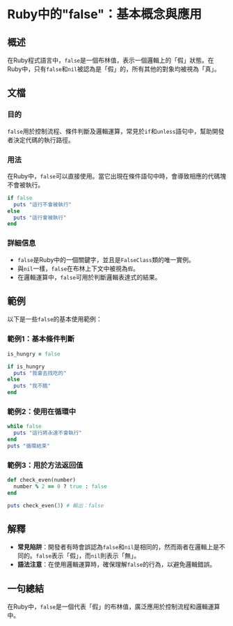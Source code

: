 <!--
Meta Description: # Ruby中的"false"：基本概念與應用 ## 概述 在Ruby程式語言中，`false`是一個布林值，表示一個邏輯上的「假」狀態。在Ruby中，只有`false`和`nil`被認為是「假」的，所有其他的對象均被視為「真」。 ## 文檔 ### 目的 `false`用於控制流程、條件判斷及邏輯...
Meta Keywords: false, puts, nil, ruby, end
-->

# Ruby中的"false"：基本概念與應用

## 概述
在Ruby程式語言中，`false`是一個布林值，表示一個邏輯上的「假」狀態。在Ruby中，只有`false`和`nil`被認為是「假」的，所有其他的對象均被視為「真」。

## 文檔
### 目的
`false`用於控制流程、條件判斷及邏輯運算，常見於`if`和`unless`語句中，幫助開發者決定代碼的執行路徑。

### 用法
在Ruby中，`false`可以直接使用。當它出現在條件語句中時，會導致相應的代碼塊不會被執行。

```ruby
if false
  puts "這行不會被執行"
else
  puts "這行會被執行"
end
```

### 詳細信息
- `false`是Ruby中的一個關鍵字，並且是`FalseClass`類的唯一實例。
- 與`nil`一樣，`false`在布林上下文中被視為`假`。
- 在邏輯運算中，`false`可用於判斷邏輯表達式的結果。

## 範例
以下是一些`false`的基本使用範例：

### 範例1：基本條件判斷
```ruby
is_hungry = false

if is_hungry
  puts "我會去找吃的"
else
  puts "我不餓"
end
```

### 範例2：使用在循環中
```ruby
while false
  puts "這行將永遠不會執行"
end
puts "循環結束"
```

### 範例3：用於方法返回值
```ruby
def check_even(number)
  number % 2 == 0 ? true : false
end

puts check_even(3) # 輸出：false
```

## 解釋
- **常見陷阱**：開發者有時會誤認為`false`和`nil`是相同的，然而兩者在邏輯上是不同的。`false`表示「假」，而`nil`則表示「無」。
- **語法注意**：在使用邏輯運算時，確保理解`false`的行為，以避免邏輯錯誤。

## 一句總結
在Ruby中，`false`是一個代表「假」的布林值，廣泛應用於控制流程和邏輯運算中。